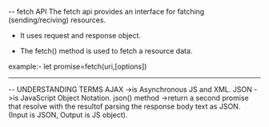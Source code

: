 -- fetch API
The fetch api provides an interface for fatching (sending/reciving) resources.

- It uses request and response object.

- The fetch() method is used to fetch a resource data.

example:-
let promise=fetch(uri,[options])
__________________________________________________________________________________________

-- UNDERSTANDING TERMS
    AJAX ->is Asynchronous JS and XML.
    JSON ->is JavaScript Object Notation.
    json() method ->return a second promise that resolve with the resultof parsing the response body text as JSON. (Input is JSON, Output is JS object).
